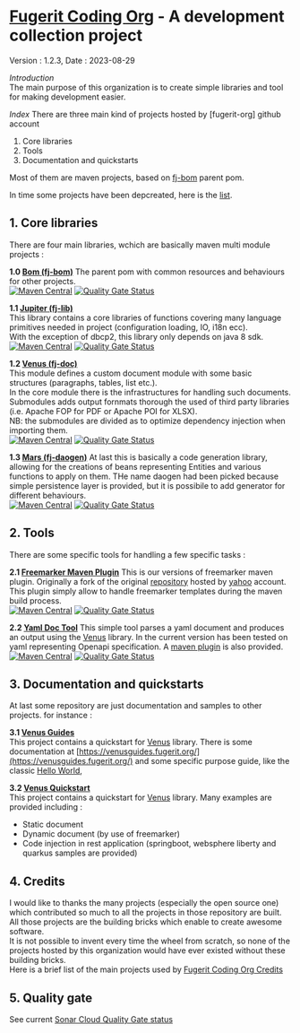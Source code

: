 # [Fugerit Coding Org](https://www.fugerit.org) - A development collection project

Version : 1.2.3, Date : 2023-08-29

*Introduction*  
The main purpose of this organization is to create simple libraries and tool for making development easier.

*Index*
There are three main kind of projects hosted by [fugerit-org] github account
1. Core libraries 
2. Tools
3. Documentation and quickstarts

Most of them are maven projects, based on [fj-bom](https://github.com/fugerit-org/fj-bom) parent pom.  

In time some projects have been depcreated, here is the [list](http://github-org.fugerit.org/profile/DEPRECATED.html).

## 1. Core libraries

There are four main libraries, wchich are basically maven multi module projects : 
  
**1.0 [Bom (fj-bom)](https://github.com/fugerit-org/fj-bom)**
The parent pom with common resources and behaviours for other projects.  
[![Maven Central](https://img.shields.io/maven-central/v/org.fugerit.java/fj-bom.svg)](https://mvnrepository.com/artifact/org.fugerit.java/fj-bom)
 [![Quality Gate Status](https://sonarcloud.io/api/project_badges/measure?project=fugerit-org_fj-bom&metric=alert_status)](https://sonarcloud.io/summary/new_code?id=fugerit-org_fj-bom)

**1.1 [Jupiter (fj-lib)](https://github.com/fugerit-org/fj-lib)**  
This library contains a core libraries of functions covering many language primitives needed in project (configuration loading, IO, i18n ecc).  
With the exception of dbcp2, this library only depends on java 8 sdk.  
[![Maven Central](https://img.shields.io/maven-central/v/org.fugerit.java/fj-core.svg)](https://mvnrepository.com/artifact/org.fugerit.java/fj-core) [![Quality Gate Status](https://sonarcloud.io/api/project_badges/measure?project=fugerit-org_fj-lib&metric=alert_status)](https://sonarcloud.io/summary/new_code?id=fugerit-org_fj-lib)

**1.2 [Venus (fj-doc)](https://github.com/fugerit-org/fj-doc)**  
This module defines a custom document module with some basic structures (paragraphs, tables, list etc.).  
In the core module there is the infrastructures for handling such documents.  
Submodules adds output fornmats thorough the used of third party libraries (i.e. Apache FOP for PDF or Apache POI for XLSX).  
NB: the submodules are divided as to optimize dependency injection when importing them.  
[![Maven Central](https://img.shields.io/maven-central/v/org.fugerit.java/fj-doc-base.svg)](https://mvnrepository.com/artifact/org.fugerit.java/fj-doc-base) [![Quality Gate Status](https://sonarcloud.io/api/project_badges/measure?project=fugerit-org_fj-doc&metric=alert_status)](https://sonarcloud.io/summary/new_code?id=fugerit-org_fj-doc)

**1.3 [Mars (fj-daogen)](https://github.com/fugerit-org/fj-daogen)**
At last this is basically a code generation library, allowing for the creations of beans representing Entities and various functions to apply on them.
THe name daogen had been picked because simple persistence layer is provided, but it is possibile to add generator for different behaviours.  
[![Maven Central](https://img.shields.io/maven-central/v/org.fugerit.java/fj-daogen-base.svg)](https://mvnrepository.com/artifact/org.fugerit.java/fj-daogen-base) [![Quality Gate Status](https://sonarcloud.io/api/project_badges/measure?project=fugerit-org_fj-daogen&metric=alert_status)](https://sonarcloud.io/summary/new_code?id=fugerit-org_fj-daogen)

## 2. Tools  

There are some specific tools for handling a few specific tasks : 

**2.1 [Freemarker Maven Plugin](https://github.com/fugerit-org/freemarker-maven-plugin)**
This is our versions of freemarker maven plugin. Originally a fork of the original [repository](https://github.com/yahoo/freemarker-maven-plugin) hosted by [yahoo](https://github.com/yahoo) account. This plugin simply allow to handle freemarker templates during the maven build process.  
[![Maven Central](https://img.shields.io/maven-central/v/org.fugerit.java/freemarker-maven-plugin.svg)](https://mvnrepository.com/artifact/org.fugerit.java/freemarker-maven-plugin) [![Quality Gate Status](https://sonarcloud.io/api/project_badges/measure?project=fugerit-org_freemarker-maven-plugin&metric=alert_status)](https://sonarcloud.io/summary/new_code?id=fugerit-org_freemarker-maven-plugin)

**2.2 [Yaml Doc Tool](https://github.com/fugerit-org/yaml-doc-tool)**
This simple tool parses a yaml document and produces an output using the [Venus](https://github.com/fugerit-org/fj-doc) library. In the current version has been tested on yaml representing Openapi specification. A [maven plugin](https://github.com/fugerit-org/yaml-doc-maven-plugin) is also provided.  
[![Maven Central](https://img.shields.io/maven-central/v/org.fugerit.java/yaml-doc-tool.svg)](https://mvnrepository.com/artifact/org.fugerit.java/yaml-doc-tool) [![Quality Gate Status](https://sonarcloud.io/api/project_badges/measure?project=fugerit-org_yaml-doc-tool&metric=alert_status)](https://sonarcloud.io/summary/new_code?id=fugerit-org_yaml-doc-tool)

## 3. Documentation and quickstarts  

At last some repository are just documentation and samples to other projects. for instance :  

**3.1 [Venus Guides](https://github.com/fugerit-org/fj-doc-guides)**  
This project contains a quickstart for [Venus](https://github.com/fugerit-org/fj-doc) library. 
There is some documentation at [https://venusguides.fugerit.org/](https://venusguides.fugerit.org/)
and some specific purpose guide, like the classic [Hello World](https://github.com/fugerit-org/fj-doc-guides/tree/main/fj-doc-guides-A001-hello-world-pdf),

**3.2 [Venus Quickstart](https://github.com/fugerit-org/fj-doc-quickstart)**  
This project contains a quickstart for [Venus](https://github.com/fugerit-org/fj-doc) library. Many examples are provided including :  
* Static document
* Dynamic document (by use of freemarker)
* Code injection in rest application (springboot, websphere liberty and quarkus samples are provided)  


## 4. Credits

I would like to thanks the many projects (especially the open source one) which contributed so much to all the projects in those repository are built.  
All those projects are the building bricks which enable to create awesome software.  
It is not possible to invent every time the wheel from scratch, so none of the projects hosted by this organization would have ever existed without these building bricks.  
Here is a brief list of the main projects used by [Fugerit Coding Org Credits](http://github-org.fugerit.org/profile/credits.html)

## 5. Quality gate

See current [Sonar Cloud Quality Gate status](https://sonarcloud.io/organizations/fugerit-org/projects)
